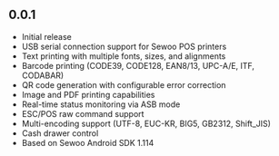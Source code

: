 ## 0.0.1

* Initial release
* USB serial connection support for Sewoo POS printers
* Text printing with multiple fonts, sizes, and alignments
* Barcode printing (CODE39, CODE128, EAN8/13, UPC-A/E, ITF, CODABAR)
* QR code generation with configurable error correction
* Image and PDF printing capabilities
* Real-time status monitoring via ASB mode
* ESC/POS raw command support
* Multi-encoding support (UTF-8, EUC-KR, BIG5, GB2312, Shift_JIS)
* Cash drawer control
* Based on Sewoo Android SDK 1.114